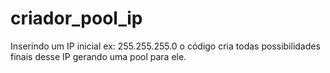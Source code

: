 # criador_pool_ip

Inserindo um IP inicial ex: 255.255.255.0 o código cria todas possibilidades finais desse IP gerando uma pool para ele.

